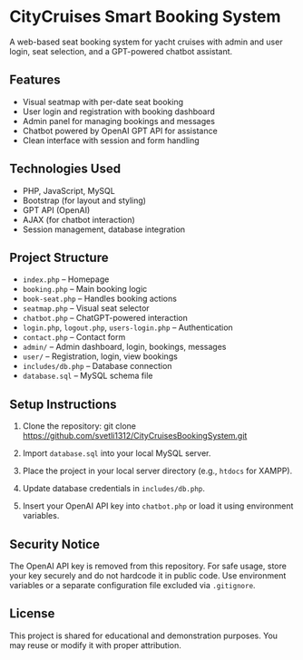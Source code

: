 # CityCruises Smart Booking System

A web-based seat booking system for yacht cruises with admin and user login, seat selection, and a GPT-powered chatbot assistant.

## Features

- Visual seatmap with per-date seat booking
- User login and registration with booking dashboard
- Admin panel for managing bookings and messages
- Chatbot powered by OpenAI GPT API for assistance
- Clean interface with session and form handling

## Technologies Used

- PHP, JavaScript, MySQL
- Bootstrap (for layout and styling)
- GPT API (OpenAI)
- AJAX (for chatbot interaction)
- Session management, database integration

## Project Structure

- `index.php` – Homepage  
- `booking.php` – Main booking logic  
- `book-seat.php` – Handles booking actions  
- `seatmap.php` – Visual seat selector  
- `chatbot.php` – ChatGPT-powered interaction  
- `login.php`, `logout.php`, `users-login.php` – Authentication  
- `contact.php` – Contact form  
- `admin/` – Admin dashboard, login, bookings, messages  
- `user/` – Registration, login, view bookings  
- `includes/db.php` – Database connection  
- `database.sql` – MySQL schema file

## Setup Instructions

1. Clone the repository: git clone https://github.com/svetli1312/CityCruisesBookingSystem.git

2. Import `database.sql` into your local MySQL server.

3. Place the project in your local server directory (e.g., `htdocs` for XAMPP).

4. Update database credentials in `includes/db.php`.

5. Insert your OpenAI API key into `chatbot.php` or load it using environment variables.

## Security Notice

The OpenAI API key is removed from this repository. For safe usage, store your key securely and do not hardcode it in public code. Use environment variables or a separate configuration file excluded via `.gitignore`.

## License

This project is shared for educational and demonstration purposes. You may reuse or modify it with proper attribution.
